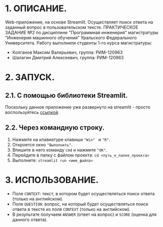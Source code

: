 # 1. ОПИСАНИЕ.
Web-приложение, на основе Streamlit. Осуществляет поиск ответа на заданный вопрос в пользовательском тексте.
ПРАКТИЧЕСКОЕ ЗАДАНИЕ №2 по дисциплине "Программная инженерия" магистратуры "Инженерия машинного обучения" Уральского Федерального Университета. Работу выполнили студенты 1-го курса магистратуры:
- Колганов Максим Валерьевич, группа: РИМ-120963
- Шалагин Дмитрий Алексеевич, группа: РИМ-120963

# 2. ЗАПУСК.
## 2.1. С помощью библиотеки Streamlit.
Поскольку данное приложение уже развернуто на streamlit - просто воспользуйтесь [ссылкой](https://question-answerer.streamlit.app/).

## 2.2. Через командную строку.

1. Нажмите на клавиатуре клавиши `"Win" ` и `"R"`.
2. Откроется окно `"Выполнить"`.
3. Впишите в него команду `cmd` и нажмите `"ОК"`.
4. Перейдите в папку с файлом проекта: `cd <путь_к_папке_проекта>`
5. Выполните: `streamlit run <имя_файла>`

# 3. ИСПОЛЬЗОВАНИЕ.

* Поле `CONTEXT`: текст, в котором будет осуществляться поиск ответа (только на английском).
* Поле `QUESTION`: вопрос, на который будет осуществляться поиск ответа
	 в тексте из поля `CONTEXT` (только на английском).
* В результате получаем `ANSWER` (ответ на вопрос) и `SCORE` (оценка для данного ответа).
